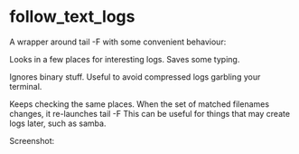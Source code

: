 follow_text_logs
================

A wrapper around tail -F with some convenient behaviour:

Looks in a few places for interesting logs.
Saves some typing.

Ignores binary stuff.
Useful to avoid compressed logs garbling your terminal.

Keeps checking the same places. When the set of matched filenames changes,
it re-launches tail -F
This can be useful for things that may create logs later, such as samba.  


Screenshot: 
